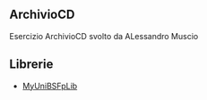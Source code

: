 ## ArchivioCD

Esercizio ArchivioCD svolto da ALessandro Muscio

## Librerie

- [MyUniBSFpLib](https://github.com/AlessandroMuscio/MyUniBSFpLib)
